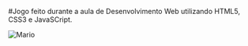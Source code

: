 #Jogo feito durante a aula de Desenvolvimento Web utilizando HTML5, CSS3 e JavaSCript.

![Mario](https://user-images.githubusercontent.com/99850972/174412311-fc5bdd52-8eeb-4451-83c9-ec6a9384e1d8.png)
